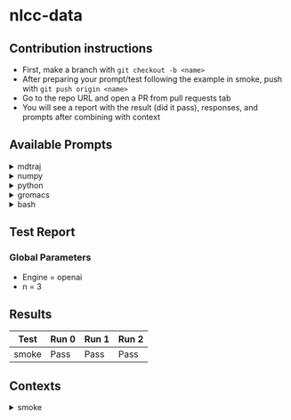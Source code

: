 # nlcc-data

## Contribution instructions
- First, make a branch with `git checkout -b <name>` 
- After preparing your prompt/test following the example in smoke, push with `git push origin <name>`
- Go to the repo URL and open a PR from pull requests tab
- You will see a report with the result (did it pass), responses, and prompts after combining with context

## Available Prompts

<details>
    <summary>mdtraj</summary>
    <pre style="font-family: Menlo, 'DejaVu Sans Mono', consolas, 'Courier New', monospace"><span style="color: #000080; text-decoration-color: #000080">╭───────────────────────────────────────────────── </span><span style="color: #000080; text-decoration-color: #000080; font-weight: bold">&lt;</span><span style="color: #ff00ff; text-decoration-color: #ff00ff; font-weight: bold">class</span><span style="color: #000000; text-decoration-color: #000000"> </span><span style="color: #008000; text-decoration-color: #008000">'nlcc.nlp.Prompt'</span><span style="color: #000080; text-decoration-color: #000080; font-weight: bold">&gt;</span><span style="color: #000080; text-decoration-color: #000080"> ─────────────────────────────────────────────────╮</span>
<span style="color: #000080; text-decoration-color: #000080">│</span> <span style="color: #800080; text-decoration-color: #800080; font-weight: bold">Prompt</span><span style="color: #008080; text-decoration-color: #008080; font-weight: bold">(</span><span style="color: #008080; text-decoration-color: #008080">text: str = </span><span style="color: #008000; text-decoration-color: #008000">''</span><span style="color: #008080; text-decoration-color: #008080">, comment: str = </span><span style="color: #008000; text-decoration-color: #008000">'# '</span><span style="color: #008080; text-decoration-color: #008080">, multiline_comment: str = </span><span style="color: #800080; text-decoration-color: #800080; font-style: italic">None</span><span style="color: #008080; text-decoration-color: #008080">, stop: list = </span><span style="color: #800080; text-decoration-color: #800080; font-style: italic">None</span><span style="color: #008080; text-decoration-color: #008080">, language: str = </span><span style="color: #800080; text-decoration-color: #800080; font-style: italic">None</span><span style="color: #008080; text-decoration-color: #008080; font-weight: bold">)</span>         <span style="color: #000080; text-decoration-color: #000080">│</span>
<span style="color: #000080; text-decoration-color: #000080">│</span>                                                                                                                             <span style="color: #000080; text-decoration-color: #000080">│</span>
<span style="color: #000080; text-decoration-color: #000080">│</span> <span style="color: #008000; text-decoration-color: #008000">╭─────────────────────────────────────────────────────────────────────────────────────────────────────────────────────────╮</span> <span style="color: #000080; text-decoration-color: #000080">│</span>
<span style="color: #000080; text-decoration-color: #000080">│</span> <span style="color: #008000; text-decoration-color: #008000">│</span> <span style="color: #800080; text-decoration-color: #800080; font-weight: bold">Prompt</span><span style="font-weight: bold">(</span><span style="color: #808000; text-decoration-color: #808000">text</span>=<span style="color: #008000; text-decoration-color: #008000">'import mdtraj as md\n'</span>, <span style="color: #808000; text-decoration-color: #808000">comment</span>=<span style="color: #008000; text-decoration-color: #008000">'#'</span>, <span style="color: #808000; text-decoration-color: #808000">multiline_comment</span>=<span style="color: #008000; text-decoration-color: #008000">'"""'</span>, <span style="color: #808000; text-decoration-color: #808000">stop</span>=<span style="font-weight: bold">[</span><span style="color: #008000; text-decoration-color: #008000">'def'</span>, <span style="color: #008000; text-decoration-color: #008000">'"""'</span>, <span style="color: #008000; text-decoration-color: #008000">'#'</span><span style="font-weight: bold">]</span>, <span style="color: #808000; text-decoration-color: #808000">language</span>=<span style="color: #008000; text-decoration-color: #008000">'python'</span><span style="font-weight: bold">)</span> <span style="color: #008000; text-decoration-color: #008000">│</span> <span style="color: #000080; text-decoration-color: #000080">│</span>
<span style="color: #000080; text-decoration-color: #000080">│</span> <span style="color: #008000; text-decoration-color: #008000">╰─────────────────────────────────────────────────────────────────────────────────────────────────────────────────────────╯</span> <span style="color: #000080; text-decoration-color: #000080">│</span>
<span style="color: #000080; text-decoration-color: #000080">│</span>                                                                                                                             <span style="color: #000080; text-decoration-color: #000080">│</span>
<span style="color: #000080; text-decoration-color: #000080">│</span>           <span style="color: #808000; text-decoration-color: #808000; font-style: italic">comment</span> = <span style="color: #008000; text-decoration-color: #008000">'#'</span>                                                                                                     <span style="color: #000080; text-decoration-color: #000080">│</span>
<span style="color: #000080; text-decoration-color: #000080">│</span>          <span style="color: #808000; text-decoration-color: #808000; font-style: italic">language</span> = <span style="color: #008000; text-decoration-color: #008000">'python'</span>                                                                                                <span style="color: #000080; text-decoration-color: #000080">│</span>
<span style="color: #000080; text-decoration-color: #000080">│</span> <span style="color: #808000; text-decoration-color: #808000; font-style: italic">multiline_comment</span> = <span style="color: #008000; text-decoration-color: #008000">'"""'</span>                                                                                                   <span style="color: #000080; text-decoration-color: #000080">│</span>
<span style="color: #000080; text-decoration-color: #000080">│</span>              <span style="color: #808000; text-decoration-color: #808000; font-style: italic">stop</span> = <span style="font-weight: bold">[</span><span style="color: #008000; text-decoration-color: #008000">'def'</span>, <span style="color: #008000; text-decoration-color: #008000">'"""'</span>, <span style="color: #008000; text-decoration-color: #008000">'#'</span><span style="font-weight: bold">]</span>                                                                                     <span style="color: #000080; text-decoration-color: #000080">│</span>
<span style="color: #000080; text-decoration-color: #000080">│</span>              <span style="color: #808000; text-decoration-color: #808000; font-style: italic">text</span> = <span style="color: #008000; text-decoration-color: #008000">'import mdtraj as md\n'</span>                                                                                 <span style="color: #000080; text-decoration-color: #000080">│</span>
<span style="color: #000080; text-decoration-color: #000080">╰─────────────────────────────────────────────────────────────────────────────────────────────────────────────────────────────╯</span>
<span style="color: #800080; text-decoration-color: #800080; font-style: italic">None</span>
</pre>
</details>


<details>
    <summary>numpy</summary>
    <pre style="font-family: Menlo, 'DejaVu Sans Mono', consolas, 'Courier New', monospace"><span style="color: #000080; text-decoration-color: #000080">╭───────────────────────────────────────────────────────────── </span><span style="color: #000080; text-decoration-color: #000080; font-weight: bold">&lt;</span><span style="color: #ff00ff; text-decoration-color: #ff00ff; font-weight: bold">class</span><span style="color: #000000; text-decoration-color: #000000"> </span><span style="color: #008000; text-decoration-color: #008000">'nlcc.nlp.Prompt'</span><span style="color: #000080; text-decoration-color: #000080; font-weight: bold">&gt;</span><span style="color: #000080; text-decoration-color: #000080"> ──────────────────────────────────────────────────────────────╮</span>
<span style="color: #000080; text-decoration-color: #000080">│</span> <span style="color: #800080; text-decoration-color: #800080; font-weight: bold">Prompt</span><span style="color: #008080; text-decoration-color: #008080; font-weight: bold">(</span><span style="color: #008080; text-decoration-color: #008080">text: str = </span><span style="color: #008000; text-decoration-color: #008000">''</span><span style="color: #008080; text-decoration-color: #008080">, comment: str = </span><span style="color: #008000; text-decoration-color: #008000">'# '</span><span style="color: #008080; text-decoration-color: #008080">, multiline_comment: str = </span><span style="color: #800080; text-decoration-color: #800080; font-style: italic">None</span><span style="color: #008080; text-decoration-color: #008080">, stop: list = </span><span style="color: #800080; text-decoration-color: #800080; font-style: italic">None</span><span style="color: #008080; text-decoration-color: #008080">, language: str = </span><span style="color: #800080; text-decoration-color: #800080; font-style: italic">None</span><span style="color: #008080; text-decoration-color: #008080; font-weight: bold">)</span>                                  <span style="color: #000080; text-decoration-color: #000080">│</span>
<span style="color: #000080; text-decoration-color: #000080">│</span>                                                                                                                                                      <span style="color: #000080; text-decoration-color: #000080">│</span>
<span style="color: #000080; text-decoration-color: #000080">│</span> <span style="color: #008000; text-decoration-color: #008000">╭──────────────────────────────────────────────────────────────────────────────────────────────────────────────────────────────────────────────────╮</span> <span style="color: #000080; text-decoration-color: #000080">│</span>
<span style="color: #000080; text-decoration-color: #000080">│</span> <span style="color: #008000; text-decoration-color: #008000">│</span> <span style="color: #800080; text-decoration-color: #800080; font-weight: bold">Prompt</span><span style="font-weight: bold">(</span><span style="color: #808000; text-decoration-color: #808000">text</span>=<span style="color: #008000; text-decoration-color: #008000">'import numpy as np\nimport matplotlib.pyplot as plt\n'</span>, <span style="color: #808000; text-decoration-color: #808000">comment</span>=<span style="color: #008000; text-decoration-color: #008000">'#'</span>, <span style="color: #808000; text-decoration-color: #808000">multiline_comment</span>=<span style="color: #008000; text-decoration-color: #008000">'"""'</span>, <span style="color: #808000; text-decoration-color: #808000">stop</span>=<span style="font-weight: bold">[</span><span style="color: #008000; text-decoration-color: #008000">'"""'</span>, <span style="color: #008000; text-decoration-color: #008000">'#'</span><span style="font-weight: bold">]</span>, <span style="color: #808000; text-decoration-color: #808000">language</span>=<span style="color: #008000; text-decoration-color: #008000">'python'</span><span style="font-weight: bold">)</span> <span style="color: #008000; text-decoration-color: #008000">│</span> <span style="color: #000080; text-decoration-color: #000080">│</span>
<span style="color: #000080; text-decoration-color: #000080">│</span> <span style="color: #008000; text-decoration-color: #008000">╰──────────────────────────────────────────────────────────────────────────────────────────────────────────────────────────────────────────────────╯</span> <span style="color: #000080; text-decoration-color: #000080">│</span>
<span style="color: #000080; text-decoration-color: #000080">│</span>                                                                                                                                                      <span style="color: #000080; text-decoration-color: #000080">│</span>
<span style="color: #000080; text-decoration-color: #000080">│</span>           <span style="color: #808000; text-decoration-color: #808000; font-style: italic">comment</span> = <span style="color: #008000; text-decoration-color: #008000">'#'</span>                                                                                                                              <span style="color: #000080; text-decoration-color: #000080">│</span>
<span style="color: #000080; text-decoration-color: #000080">│</span>          <span style="color: #808000; text-decoration-color: #808000; font-style: italic">language</span> = <span style="color: #008000; text-decoration-color: #008000">'python'</span>                                                                                                                         <span style="color: #000080; text-decoration-color: #000080">│</span>
<span style="color: #000080; text-decoration-color: #000080">│</span> <span style="color: #808000; text-decoration-color: #808000; font-style: italic">multiline_comment</span> = <span style="color: #008000; text-decoration-color: #008000">'"""'</span>                                                                                                                            <span style="color: #000080; text-decoration-color: #000080">│</span>
<span style="color: #000080; text-decoration-color: #000080">│</span>              <span style="color: #808000; text-decoration-color: #808000; font-style: italic">stop</span> = <span style="font-weight: bold">[</span><span style="color: #008000; text-decoration-color: #008000">'"""'</span>, <span style="color: #008000; text-decoration-color: #008000">'#'</span><span style="font-weight: bold">]</span>                                                                                                                     <span style="color: #000080; text-decoration-color: #000080">│</span>
<span style="color: #000080; text-decoration-color: #000080">│</span>              <span style="color: #808000; text-decoration-color: #808000; font-style: italic">text</span> = <span style="color: #008000; text-decoration-color: #008000">'import numpy as np\nimport matplotlib.pyplot as plt\n'</span>                                                                          <span style="color: #000080; text-decoration-color: #000080">│</span>
<span style="color: #000080; text-decoration-color: #000080">╰──────────────────────────────────────────────────────────────────────────────────────────────────────────────────────────────────────────────────────╯</span>
<span style="color: #800080; text-decoration-color: #800080; font-style: italic">None</span>
</pre>
</details>


<details>
    <summary>python</summary>
    <pre style="font-family: Menlo, 'DejaVu Sans Mono', consolas, 'Courier New', monospace"><span style="color: #000080; text-decoration-color: #000080">╭─────────────────────────────────────────────── </span><span style="color: #000080; text-decoration-color: #000080; font-weight: bold">&lt;</span><span style="color: #ff00ff; text-decoration-color: #ff00ff; font-weight: bold">class</span><span style="color: #000000; text-decoration-color: #000000"> </span><span style="color: #008000; text-decoration-color: #008000">'nlcc.nlp.Prompt'</span><span style="color: #000080; text-decoration-color: #000080; font-weight: bold">&gt;</span><span style="color: #000080; text-decoration-color: #000080"> ────────────────────────────────────────────────╮</span>
<span style="color: #000080; text-decoration-color: #000080">│</span> <span style="color: #800080; text-decoration-color: #800080; font-weight: bold">Prompt</span><span style="color: #008080; text-decoration-color: #008080; font-weight: bold">(</span><span style="color: #008080; text-decoration-color: #008080">text: str = </span><span style="color: #008000; text-decoration-color: #008000">''</span><span style="color: #008080; text-decoration-color: #008080">, comment: str = </span><span style="color: #008000; text-decoration-color: #008000">'# '</span><span style="color: #008080; text-decoration-color: #008080">, multiline_comment: str = </span><span style="color: #800080; text-decoration-color: #800080; font-style: italic">None</span><span style="color: #008080; text-decoration-color: #008080">, stop: list = </span><span style="color: #800080; text-decoration-color: #800080; font-style: italic">None</span><span style="color: #008080; text-decoration-color: #008080">, language: str = </span><span style="color: #800080; text-decoration-color: #800080; font-style: italic">None</span><span style="color: #008080; text-decoration-color: #008080; font-weight: bold">)</span>      <span style="color: #000080; text-decoration-color: #000080">│</span>
<span style="color: #000080; text-decoration-color: #000080">│</span>                                                                                                                          <span style="color: #000080; text-decoration-color: #000080">│</span>
<span style="color: #000080; text-decoration-color: #000080">│</span> <span style="color: #008000; text-decoration-color: #008000">╭──────────────────────────────────────────────────────────────────────────────────────────────────────────────────────╮</span> <span style="color: #000080; text-decoration-color: #000080">│</span>
<span style="color: #000080; text-decoration-color: #000080">│</span> <span style="color: #008000; text-decoration-color: #008000">│</span> <span style="color: #800080; text-decoration-color: #800080; font-weight: bold">Prompt</span><span style="font-weight: bold">(</span><span style="color: #808000; text-decoration-color: #808000">text</span>=<span style="color: #008000; text-decoration-color: #008000">'import math\nimport sys\n'</span>, <span style="color: #808000; text-decoration-color: #808000">comment</span>=<span style="color: #008000; text-decoration-color: #008000">'#'</span>, <span style="color: #808000; text-decoration-color: #808000">multiline_comment</span>=<span style="color: #008000; text-decoration-color: #008000">'"""'</span>, <span style="color: #808000; text-decoration-color: #808000">stop</span>=<span style="font-weight: bold">[</span><span style="color: #008000; text-decoration-color: #008000">'"""'</span>, <span style="color: #008000; text-decoration-color: #008000">'#'</span><span style="font-weight: bold">]</span>, <span style="color: #808000; text-decoration-color: #808000">language</span>=<span style="color: #008000; text-decoration-color: #008000">'python'</span><span style="font-weight: bold">)</span> <span style="color: #008000; text-decoration-color: #008000">│</span> <span style="color: #000080; text-decoration-color: #000080">│</span>
<span style="color: #000080; text-decoration-color: #000080">│</span> <span style="color: #008000; text-decoration-color: #008000">╰──────────────────────────────────────────────────────────────────────────────────────────────────────────────────────╯</span> <span style="color: #000080; text-decoration-color: #000080">│</span>
<span style="color: #000080; text-decoration-color: #000080">│</span>                                                                                                                          <span style="color: #000080; text-decoration-color: #000080">│</span>
<span style="color: #000080; text-decoration-color: #000080">│</span>           <span style="color: #808000; text-decoration-color: #808000; font-style: italic">comment</span> = <span style="color: #008000; text-decoration-color: #008000">'#'</span>                                                                                                  <span style="color: #000080; text-decoration-color: #000080">│</span>
<span style="color: #000080; text-decoration-color: #000080">│</span>          <span style="color: #808000; text-decoration-color: #808000; font-style: italic">language</span> = <span style="color: #008000; text-decoration-color: #008000">'python'</span>                                                                                             <span style="color: #000080; text-decoration-color: #000080">│</span>
<span style="color: #000080; text-decoration-color: #000080">│</span> <span style="color: #808000; text-decoration-color: #808000; font-style: italic">multiline_comment</span> = <span style="color: #008000; text-decoration-color: #008000">'"""'</span>                                                                                                <span style="color: #000080; text-decoration-color: #000080">│</span>
<span style="color: #000080; text-decoration-color: #000080">│</span>              <span style="color: #808000; text-decoration-color: #808000; font-style: italic">stop</span> = <span style="font-weight: bold">[</span><span style="color: #008000; text-decoration-color: #008000">'"""'</span>, <span style="color: #008000; text-decoration-color: #008000">'#'</span><span style="font-weight: bold">]</span>                                                                                         <span style="color: #000080; text-decoration-color: #000080">│</span>
<span style="color: #000080; text-decoration-color: #000080">│</span>              <span style="color: #808000; text-decoration-color: #808000; font-style: italic">text</span> = <span style="color: #008000; text-decoration-color: #008000">'import math\nimport sys\n'</span>                                                                          <span style="color: #000080; text-decoration-color: #000080">│</span>
<span style="color: #000080; text-decoration-color: #000080">╰──────────────────────────────────────────────────────────────────────────────────────────────────────────────────────────╯</span>
<span style="color: #800080; text-decoration-color: #800080; font-style: italic">None</span>
</pre>
</details>


<details>
    <summary>gromacs</summary>
    <pre style="font-family: Menlo, 'DejaVu Sans Mono', consolas, 'Courier New', monospace"><span style="color: #000080; text-decoration-color: #000080">╭─────────────────────────────────────────────────────────────── </span><span style="color: #000080; text-decoration-color: #000080; font-weight: bold">&lt;</span><span style="color: #ff00ff; text-decoration-color: #ff00ff; font-weight: bold">class</span><span style="color: #000000; text-decoration-color: #000000"> </span><span style="color: #008000; text-decoration-color: #008000">'nlcc.nlp.Prompt'</span><span style="color: #000080; text-decoration-color: #000080; font-weight: bold">&gt;</span><span style="color: #000080; text-decoration-color: #000080"> ───────────────────────────────────────────────────────────────╮</span>
<span style="color: #000080; text-decoration-color: #000080">│</span> <span style="color: #800080; text-decoration-color: #800080; font-weight: bold">Prompt</span><span style="color: #008080; text-decoration-color: #008080; font-weight: bold">(</span><span style="color: #008080; text-decoration-color: #008080">text: str = </span><span style="color: #008000; text-decoration-color: #008000">''</span><span style="color: #008080; text-decoration-color: #008080">, comment: str = </span><span style="color: #008000; text-decoration-color: #008000">'# '</span><span style="color: #008080; text-decoration-color: #008080">, multiline_comment: str = </span><span style="color: #800080; text-decoration-color: #800080; font-style: italic">None</span><span style="color: #008080; text-decoration-color: #008080">, stop: list = </span><span style="color: #800080; text-decoration-color: #800080; font-style: italic">None</span><span style="color: #008080; text-decoration-color: #008080">, language: str = </span><span style="color: #800080; text-decoration-color: #800080; font-style: italic">None</span><span style="color: #008080; text-decoration-color: #008080; font-weight: bold">)</span>                                     <span style="color: #000080; text-decoration-color: #000080">│</span>
<span style="color: #000080; text-decoration-color: #000080">│</span>                                                                                                                                                         <span style="color: #000080; text-decoration-color: #000080">│</span>
<span style="color: #000080; text-decoration-color: #000080">│</span> <span style="color: #008000; text-decoration-color: #008000">╭─────────────────────────────────────────────────────────────────────────────────────────────────────────────────────────────────────────────────────╮</span> <span style="color: #000080; text-decoration-color: #000080">│</span>
<span style="color: #000080; text-decoration-color: #000080">│</span> <span style="color: #008000; text-decoration-color: #008000">│</span> <span style="color: #800080; text-decoration-color: #800080; font-weight: bold">Prompt</span><span style="font-weight: bold">(</span><span style="color: #808000; text-decoration-color: #808000">text</span>=<span style="color: #008000; text-decoration-color: #008000">'#!/bin/bash\n# this script executes gromacs commands\nsource /'</span>+<span style="color: #008080; text-decoration-color: #008080; font-weight: bold">28</span>, <span style="color: #808000; text-decoration-color: #808000">comment</span>=<span style="color: #008000; text-decoration-color: #008000">'#'</span>, <span style="color: #808000; text-decoration-color: #808000">multiline_comment</span>=<span style="color: #800080; text-decoration-color: #800080; font-style: italic">None</span>, <span style="color: #808000; text-decoration-color: #808000">stop</span>=<span style="font-weight: bold">[</span><span style="color: #008000; text-decoration-color: #008000">'\n'</span><span style="font-weight: bold">]</span>, <span style="color: #808000; text-decoration-color: #808000">language</span>=<span style="color: #008000; text-decoration-color: #008000">'bash'</span><span style="font-weight: bold">)</span> <span style="color: #008000; text-decoration-color: #008000">│</span> <span style="color: #000080; text-decoration-color: #000080">│</span>
<span style="color: #000080; text-decoration-color: #000080">│</span> <span style="color: #008000; text-decoration-color: #008000">╰─────────────────────────────────────────────────────────────────────────────────────────────────────────────────────────────────────────────────────╯</span> <span style="color: #000080; text-decoration-color: #000080">│</span>
<span style="color: #000080; text-decoration-color: #000080">│</span>                                                                                                                                                         <span style="color: #000080; text-decoration-color: #000080">│</span>
<span style="color: #000080; text-decoration-color: #000080">│</span>           <span style="color: #808000; text-decoration-color: #808000; font-style: italic">comment</span> = <span style="color: #008000; text-decoration-color: #008000">'#'</span>                                                                                                                                 <span style="color: #000080; text-decoration-color: #000080">│</span>
<span style="color: #000080; text-decoration-color: #000080">│</span>          <span style="color: #808000; text-decoration-color: #808000; font-style: italic">language</span> = <span style="color: #008000; text-decoration-color: #008000">'bash'</span>                                                                                                                              <span style="color: #000080; text-decoration-color: #000080">│</span>
<span style="color: #000080; text-decoration-color: #000080">│</span> <span style="color: #808000; text-decoration-color: #808000; font-style: italic">multiline_comment</span> = <span style="color: #800080; text-decoration-color: #800080; font-style: italic">None</span>                                                                                                                                <span style="color: #000080; text-decoration-color: #000080">│</span>
<span style="color: #000080; text-decoration-color: #000080">│</span>              <span style="color: #808000; text-decoration-color: #808000; font-style: italic">stop</span> = <span style="font-weight: bold">[</span><span style="color: #008000; text-decoration-color: #008000">'\n'</span><span style="font-weight: bold">]</span>                                                                                                                              <span style="color: #000080; text-decoration-color: #000080">│</span>
<span style="color: #000080; text-decoration-color: #000080">│</span>              <span style="color: #808000; text-decoration-color: #808000; font-style: italic">text</span> = <span style="color: #008000; text-decoration-color: #008000">'#!/bin/bash\n# this script executes gromacs commands\nsource /usr/local/gromacs/bin/GMXRC\n'</span>                                       <span style="color: #000080; text-decoration-color: #000080">│</span>
<span style="color: #000080; text-decoration-color: #000080">╰─────────────────────────────────────────────────────────────────────────────────────────────────────────────────────────────────────────────────────────╯</span>
<span style="color: #800080; text-decoration-color: #800080; font-style: italic">None</span>
</pre>
</details>


<details>
    <summary>bash</summary>
    <pre style="font-family: Menlo, 'DejaVu Sans Mono', consolas, 'Courier New', monospace"><span style="color: #000080; text-decoration-color: #000080">╭───────────────────────────────────────────────── </span><span style="color: #000080; text-decoration-color: #000080; font-weight: bold">&lt;</span><span style="color: #ff00ff; text-decoration-color: #ff00ff; font-weight: bold">class</span><span style="color: #000000; text-decoration-color: #000000"> </span><span style="color: #008000; text-decoration-color: #008000">'nlcc.nlp.Prompt'</span><span style="color: #000080; text-decoration-color: #000080; font-weight: bold">&gt;</span><span style="color: #000080; text-decoration-color: #000080"> ─────────────────────────────────────────────────╮</span>
<span style="color: #000080; text-decoration-color: #000080">│</span> <span style="color: #800080; text-decoration-color: #800080; font-weight: bold">Prompt</span><span style="color: #008080; text-decoration-color: #008080; font-weight: bold">(</span><span style="color: #008080; text-decoration-color: #008080">text: str = </span><span style="color: #008000; text-decoration-color: #008000">''</span><span style="color: #008080; text-decoration-color: #008080">, comment: str = </span><span style="color: #008000; text-decoration-color: #008000">'# '</span><span style="color: #008080; text-decoration-color: #008080">, multiline_comment: str = </span><span style="color: #800080; text-decoration-color: #800080; font-style: italic">None</span><span style="color: #008080; text-decoration-color: #008080">, stop: list = </span><span style="color: #800080; text-decoration-color: #800080; font-style: italic">None</span><span style="color: #008080; text-decoration-color: #008080">, language: str = </span><span style="color: #800080; text-decoration-color: #800080; font-style: italic">None</span><span style="color: #008080; text-decoration-color: #008080; font-weight: bold">)</span>         <span style="color: #000080; text-decoration-color: #000080">│</span>
<span style="color: #000080; text-decoration-color: #000080">│</span>                                                                                                                             <span style="color: #000080; text-decoration-color: #000080">│</span>
<span style="color: #000080; text-decoration-color: #000080">│</span> <span style="color: #008000; text-decoration-color: #008000">╭─────────────────────────────────────────────────────────────────────────────────────────────────────────────────────────╮</span> <span style="color: #000080; text-decoration-color: #000080">│</span>
<span style="color: #000080; text-decoration-color: #000080">│</span> <span style="color: #008000; text-decoration-color: #008000">│</span> <span style="color: #800080; text-decoration-color: #800080; font-weight: bold">Prompt</span><span style="font-weight: bold">(</span><span style="color: #808000; text-decoration-color: #808000">text</span>=<span style="color: #008000; text-decoration-color: #008000">'#!/bin/bash\necho "Starting script"\n'</span>, <span style="color: #808000; text-decoration-color: #808000">comment</span>=<span style="color: #008000; text-decoration-color: #008000">'#'</span>, <span style="color: #808000; text-decoration-color: #808000">multiline_comment</span>=<span style="color: #800080; text-decoration-color: #800080; font-style: italic">None</span>, <span style="color: #808000; text-decoration-color: #808000">stop</span>=<span style="font-weight: bold">[</span><span style="color: #008000; text-decoration-color: #008000">'\n'</span><span style="font-weight: bold">]</span>, <span style="color: #808000; text-decoration-color: #808000">language</span>=<span style="color: #008000; text-decoration-color: #008000">'bash'</span><span style="font-weight: bold">)</span> <span style="color: #008000; text-decoration-color: #008000">│</span> <span style="color: #000080; text-decoration-color: #000080">│</span>
<span style="color: #000080; text-decoration-color: #000080">│</span> <span style="color: #008000; text-decoration-color: #008000">╰─────────────────────────────────────────────────────────────────────────────────────────────────────────────────────────╯</span> <span style="color: #000080; text-decoration-color: #000080">│</span>
<span style="color: #000080; text-decoration-color: #000080">│</span>                                                                                                                             <span style="color: #000080; text-decoration-color: #000080">│</span>
<span style="color: #000080; text-decoration-color: #000080">│</span>           <span style="color: #808000; text-decoration-color: #808000; font-style: italic">comment</span> = <span style="color: #008000; text-decoration-color: #008000">'#'</span>                                                                                                     <span style="color: #000080; text-decoration-color: #000080">│</span>
<span style="color: #000080; text-decoration-color: #000080">│</span>          <span style="color: #808000; text-decoration-color: #808000; font-style: italic">language</span> = <span style="color: #008000; text-decoration-color: #008000">'bash'</span>                                                                                                  <span style="color: #000080; text-decoration-color: #000080">│</span>
<span style="color: #000080; text-decoration-color: #000080">│</span> <span style="color: #808000; text-decoration-color: #808000; font-style: italic">multiline_comment</span> = <span style="color: #800080; text-decoration-color: #800080; font-style: italic">None</span>                                                                                                    <span style="color: #000080; text-decoration-color: #000080">│</span>
<span style="color: #000080; text-decoration-color: #000080">│</span>              <span style="color: #808000; text-decoration-color: #808000; font-style: italic">stop</span> = <span style="font-weight: bold">[</span><span style="color: #008000; text-decoration-color: #008000">'\n'</span><span style="font-weight: bold">]</span>                                                                                                  <span style="color: #000080; text-decoration-color: #000080">│</span>
<span style="color: #000080; text-decoration-color: #000080">│</span>              <span style="color: #808000; text-decoration-color: #808000; font-style: italic">text</span> = <span style="color: #008000; text-decoration-color: #008000">'#!/bin/bash\necho "Starting script"\n'</span>                                                                 <span style="color: #000080; text-decoration-color: #000080">│</span>
<span style="color: #000080; text-decoration-color: #000080">╰─────────────────────────────────────────────────────────────────────────────────────────────────────────────────────────────╯</span>
<span style="color: #800080; text-decoration-color: #800080; font-style: italic">None</span>
</pre>
</details>

## Test Report
### Global Parameters
* Engine =  openai
* n =  3
## Results
| Test  | Run 0 | Run 1 | Run 2 |
| ----- | ----- | ----- | ----- |
| smoke | Pass  | Pass  | Pass  |
## Contexts

<details>
    <summary>smoke</summary>
    <pre style="font-family: Menlo, 'DejaVu Sans Mono', consolas, 'Courier New', monospace"><span style="color: #000080; text-decoration-color: #000080">╭──────────────────────────────────────────────────────────────────────────────────────────────────── </span><span style="color: #000080; text-decoration-color: #000080; font-weight: bold">&lt;</span><span style="color: #ff00ff; text-decoration-color: #ff00ff; font-weight: bold">class</span><span style="color: #000000; text-decoration-color: #000000"> </span><span style="color: #008000; text-decoration-color: #008000">'nlcc.nlp.Context'</span><span style="color: #000080; text-decoration-color: #000080; font-weight: bold">&gt;</span><span style="color: #000080; text-decoration-color: #000080"> ────────────────────────────────────────────────────────────────────────────────────────────────────╮</span>
<span style="color: #000080; text-decoration-color: #000080">│</span> <span style="color: #800080; text-decoration-color: #800080; font-weight: bold">Context</span><span style="color: #008080; text-decoration-color: #008080; font-weight: bold">(</span><span style="color: #008080; text-decoration-color: #008080">name: str = </span><span style="color: #008000; text-decoration-color: #008000">''</span><span style="color: #008080; text-decoration-color: #008080">, prompt: nlcc.nlp.Prompt = </span><span style="color: #800080; text-decoration-color: #800080; font-style: italic">None</span><span style="color: #008080; text-decoration-color: #008080">, text: str = </span><span style="color: #008000; text-decoration-color: #008000">''</span><span style="color: #008080; text-decoration-color: #008080">, T: float = </span><span style="color: #008080; text-decoration-color: #008080; font-weight: bold">0.0</span><span style="color: #008080; text-decoration-color: #008080">, responses: tuple = </span><span style="color: #800080; text-decoration-color: #800080; font-style: italic">None</span><span style="color: #008080; text-decoration-color: #008080">, query_type: str = </span><span style="color: #800080; text-decoration-color: #800080; font-style: italic">None</span><span style="color: #008080; text-decoration-color: #008080; font-weight: bold">)</span>                                                                                           <span style="color: #000080; text-decoration-color: #000080">│</span>
<span style="color: #000080; text-decoration-color: #000080">│</span>                                                                                                                                                                                                                                    <span style="color: #000080; text-decoration-color: #000080">│</span>
<span style="color: #000080; text-decoration-color: #000080">│</span> <span style="color: #008000; text-decoration-color: #008000">╭────────────────────────────────────────────────────────────────────────────────────────────────────────────────────────────────────────────────────────────────────────────────────────────────────────────────────────────────╮</span> <span style="color: #000080; text-decoration-color: #000080">│</span>
<span style="color: #000080; text-decoration-color: #000080">│</span> <span style="color: #008000; text-decoration-color: #008000">│</span> <span style="color: #800080; text-decoration-color: #800080; font-weight: bold">Context</span><span style="font-weight: bold">(</span>                                                                                                                                                                                                                       <span style="color: #008000; text-decoration-color: #008000">│</span> <span style="color: #000080; text-decoration-color: #000080">│</span>
<span style="color: #000080; text-decoration-color: #000080">│</span> <span style="color: #008000; text-decoration-color: #008000">│</span> <span style="color: #7fbf7f; text-decoration-color: #7fbf7f">│   </span><span style="color: #808000; text-decoration-color: #808000">name</span>=<span style="color: #008000; text-decoration-color: #008000">'smoke'</span>,                                                                                                                                                                                                              <span style="color: #008000; text-decoration-color: #008000">│</span> <span style="color: #000080; text-decoration-color: #000080">│</span>
<span style="color: #000080; text-decoration-color: #000080">│</span> <span style="color: #008000; text-decoration-color: #008000">│</span> <span style="color: #7fbf7f; text-decoration-color: #7fbf7f">│   </span><span style="color: #808000; text-decoration-color: #808000">prompt</span>=<span style="color: #800080; text-decoration-color: #800080; font-weight: bold">Prompt</span><span style="font-weight: bold">(</span><span style="color: #808000; text-decoration-color: #808000">text</span>=<span style="color: #008000; text-decoration-color: #008000">'import math\nimport sys\n'</span>, <span style="color: #808000; text-decoration-color: #808000">comment</span>=<span style="color: #008000; text-decoration-color: #008000">'#'</span>, <span style="color: #808000; text-decoration-color: #808000">multiline_comment</span>=<span style="color: #008000; text-decoration-color: #008000">'"""'</span>, <span style="color: #808000; text-decoration-color: #808000">stop</span>=<span style="font-weight: bold">[</span><span style="color: #008000; text-decoration-color: #008000">'def'</span>, <span style="color: #008000; text-decoration-color: #008000">'"""'</span>, <span style="color: #008000; text-decoration-color: #008000">'#'</span><span style="font-weight: bold">]</span>, <span style="color: #808000; text-decoration-color: #808000">language</span>=<span style="color: #008000; text-decoration-color: #008000">'python'</span><span style="font-weight: bold">)</span>,                                                                                        <span style="color: #008000; text-decoration-color: #008000">│</span> <span style="color: #000080; text-decoration-color: #000080">│</span>
<span style="color: #000080; text-decoration-color: #000080">│</span> <span style="color: #008000; text-decoration-color: #008000">│</span> <span style="color: #7fbf7f; text-decoration-color: #7fbf7f">│   </span><span style="color: #808000; text-decoration-color: #808000">text</span>=<span style="color: #008000; text-decoration-color: #008000">''</span>,                                                                                                                                                                                                                   <span style="color: #008000; text-decoration-color: #008000">│</span> <span style="color: #000080; text-decoration-color: #000080">│</span>
<span style="color: #000080; text-decoration-color: #000080">│</span> <span style="color: #008000; text-decoration-color: #008000">│</span> <span style="color: #7fbf7f; text-decoration-color: #7fbf7f">│   </span><span style="color: #808000; text-decoration-color: #808000">T</span>=<span style="color: #008080; text-decoration-color: #008080; font-weight: bold">0.0</span>,                                                                                                                                                                                                                     <span style="color: #008000; text-decoration-color: #008000">│</span> <span style="color: #000080; text-decoration-color: #000080">│</span>
<span style="color: #000080; text-decoration-color: #000080">│</span> <span style="color: #008000; text-decoration-color: #008000">│</span> <span style="color: #7fbf7f; text-decoration-color: #7fbf7f">│   </span><span style="color: #808000; text-decoration-color: #808000">responses</span>=<span style="font-weight: bold">(</span>                                                                                                                                                                                                                <span style="color: #008000; text-decoration-color: #008000">│</span> <span style="color: #000080; text-decoration-color: #000080">│</span>
<span style="color: #000080; text-decoration-color: #000080">│</span> <span style="color: #008000; text-decoration-color: #008000">│</span> <span style="color: #7fbf7f; text-decoration-color: #7fbf7f">│   │   </span><span style="color: #008000; text-decoration-color: #008000">'def smoke(x):\n  """\n  This function checks to make sure thin'</span>+<span style="color: #008080; text-decoration-color: #008080; font-weight: bold">52</span>,                                                                                                                                                   <span style="color: #008000; text-decoration-color: #008000">│</span> <span style="color: #000080; text-decoration-color: #000080">│</span>
<span style="color: #000080; text-decoration-color: #000080">│</span> <span style="color: #008000; text-decoration-color: #008000">│</span> <span style="color: #7fbf7f; text-decoration-color: #7fbf7f">│   │   </span><span style="color: #008000; text-decoration-color: #008000">'def smoke(x):\n  """\n  This function checks to make sure thin'</span>+<span style="color: #008080; text-decoration-color: #008080; font-weight: bold">52</span>,                                                                                                                                                   <span style="color: #008000; text-decoration-color: #008000">│</span> <span style="color: #000080; text-decoration-color: #000080">│</span>
<span style="color: #000080; text-decoration-color: #000080">│</span> <span style="color: #008000; text-decoration-color: #008000">│</span> <span style="color: #7fbf7f; text-decoration-color: #7fbf7f">│   │   </span><span style="color: #008000; text-decoration-color: #008000">'def smoke(x):\n  """\n  This function checks to make sure thin'</span>+<span style="color: #008080; text-decoration-color: #008080; font-weight: bold">52</span>                                                                                                                                                    <span style="color: #008000; text-decoration-color: #008000">│</span> <span style="color: #000080; text-decoration-color: #000080">│</span>
<span style="color: #000080; text-decoration-color: #000080">│</span> <span style="color: #008000; text-decoration-color: #008000">│</span> <span style="color: #7fbf7f; text-decoration-color: #7fbf7f">│   </span><span style="font-weight: bold">)</span>,                                                                                                                                                                                                                         <span style="color: #008000; text-decoration-color: #008000">│</span> <span style="color: #000080; text-decoration-color: #000080">│</span>
<span style="color: #000080; text-decoration-color: #000080">│</span> <span style="color: #008000; text-decoration-color: #008000">│</span> <span style="color: #7fbf7f; text-decoration-color: #7fbf7f">│   </span><span style="color: #808000; text-decoration-color: #808000">query_type</span>=<span style="color: #008000; text-decoration-color: #008000">'code'</span>                                                                                                                                                                                                          <span style="color: #008000; text-decoration-color: #008000">│</span> <span style="color: #000080; text-decoration-color: #000080">│</span>
<span style="color: #000080; text-decoration-color: #000080">│</span> <span style="color: #008000; text-decoration-color: #008000">│</span> <span style="font-weight: bold">)</span>                                                                                                                                                                                                                              <span style="color: #008000; text-decoration-color: #008000">│</span> <span style="color: #000080; text-decoration-color: #000080">│</span>
<span style="color: #000080; text-decoration-color: #000080">│</span> <span style="color: #008000; text-decoration-color: #008000">╰────────────────────────────────────────────────────────────────────────────────────────────────────────────────────────────────────────────────────────────────────────────────────────────────────────────────────────────────╯</span> <span style="color: #000080; text-decoration-color: #000080">│</span>
<span style="color: #000080; text-decoration-color: #000080">│</span>                                                                                                                                                                                                                                    <span style="color: #000080; text-decoration-color: #000080">│</span>
<span style="color: #000080; text-decoration-color: #000080">│</span>       <span style="color: #808000; text-decoration-color: #808000; font-style: italic">name</span> = <span style="color: #008000; text-decoration-color: #008000">'smoke'</span>                                                                                                                                                                                                               <span style="color: #000080; text-decoration-color: #000080">│</span>
<span style="color: #000080; text-decoration-color: #000080">│</span>     <span style="color: #808000; text-decoration-color: #808000; font-style: italic">prompt</span> = <span style="color: #800080; text-decoration-color: #800080; font-weight: bold">Prompt</span><span style="font-weight: bold">(</span><span style="color: #808000; text-decoration-color: #808000">text</span>=<span style="color: #008000; text-decoration-color: #008000">'import math\nimport sys\n'</span>, <span style="color: #808000; text-decoration-color: #808000">comment</span>=<span style="color: #008000; text-decoration-color: #008000">'#'</span>, <span style="color: #808000; text-decoration-color: #808000">multiline_comment</span>=<span style="color: #008000; text-decoration-color: #008000">'"""'</span>, <span style="color: #808000; text-decoration-color: #808000">stop</span>=<span style="font-weight: bold">[</span><span style="color: #008000; text-decoration-color: #008000">'def'</span>, <span style="color: #008000; text-decoration-color: #008000">'"""'</span>, <span style="color: #008000; text-decoration-color: #008000">'#'</span><span style="font-weight: bold">]</span>, <span style="color: #808000; text-decoration-color: #808000">language</span>=<span style="color: #008000; text-decoration-color: #008000">'python'</span><span style="font-weight: bold">)</span>                                                                                           <span style="color: #000080; text-decoration-color: #000080">│</span>
<span style="color: #000080; text-decoration-color: #000080">│</span> <span style="color: #808000; text-decoration-color: #808000; font-style: italic">query_type</span> = <span style="color: #008000; text-decoration-color: #008000">'code'</span>                                                                                                                                                                                                                <span style="color: #000080; text-decoration-color: #000080">│</span>
<span style="color: #000080; text-decoration-color: #000080">│</span>  <span style="color: #808000; text-decoration-color: #808000; font-style: italic">responses</span> = <span style="font-weight: bold">(</span>                                                                                                                                                                                                                     <span style="color: #000080; text-decoration-color: #000080">│</span>
<span style="color: #000080; text-decoration-color: #000080">│</span>                  <span style="color: #008000; text-decoration-color: #008000">'def smoke(x):\n  """\n  This function checks to make sure things are working\n  by returning 10\n  """\n  return 10\n\n'</span>,                                                                                        <span style="color: #000080; text-decoration-color: #000080">│</span>
<span style="color: #000080; text-decoration-color: #000080">│</span>                  <span style="color: #008000; text-decoration-color: #008000">'def smoke(x):\n  """\n  This function checks to make sure things are working\n  by returning 10\n  """\n  return 10\n\n'</span>,                                                                                        <span style="color: #000080; text-decoration-color: #000080">│</span>
<span style="color: #000080; text-decoration-color: #000080">│</span>                  <span style="color: #008000; text-decoration-color: #008000">'def smoke(x):\n  """\n  This function checks to make sure things are working\n  by returning 10\n  """\n  return 10\n\n'</span>                                                                                         <span style="color: #000080; text-decoration-color: #000080">│</span>
<span style="color: #000080; text-decoration-color: #000080">│</span>              <span style="font-weight: bold">)</span>                                                                                                                                                                                                                     <span style="color: #000080; text-decoration-color: #000080">│</span>
<span style="color: #000080; text-decoration-color: #000080">│</span>          <span style="color: #808000; text-decoration-color: #808000; font-style: italic">T</span> = <span style="color: #008080; text-decoration-color: #008080; font-weight: bold">0.0</span>                                                                                                                                                                                                                   <span style="color: #000080; text-decoration-color: #000080">│</span>
<span style="color: #000080; text-decoration-color: #000080">│</span>       <span style="color: #808000; text-decoration-color: #808000; font-style: italic">text</span> = <span style="color: #008000; text-decoration-color: #008000">''</span>                                                                                                                                                                                                                    <span style="color: #000080; text-decoration-color: #000080">│</span>
<span style="color: #000080; text-decoration-color: #000080">╰────────────────────────────────────────────────────────────────────────────────────────────────────────────────────────────────────────────────────────────────────────────────────────────────────────────────────────────────────╯</span>
<span style="color: #800080; text-decoration-color: #800080; font-style: italic">None</span>
</pre>
</details>
